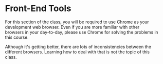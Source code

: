# Front-End Tools
For this section of the class, you will be required to use [Chrome](https://www.google.com/chrome/) as your development web browser.
Even if you are more familiar with other browsers in your day-to-day, please use Chrome for solving the problems in this course.

Although it's getting better, there are lots of inconsistencies between the different browsers.
Learning how to deal with that is not the topic of this class.
